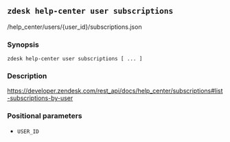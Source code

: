 ## `zdesk help-center user subscriptions`

/help_center/users/{user_id}/subscriptions.json

### Synopsis

    zdesk help-center user subscriptions [ ... ]

### Description

https://developer.zendesk.com/rest_api/docs/help_center/subscriptions#list-subscriptions-by-user

### Positional parameters

* `USER_ID`

